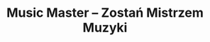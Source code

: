 ﻿---
title: "Music Master – Zostań Mistrzem Muzyki"
description: "Music Master to praktyczne narzędzie do zarządzania muzyką i dźwiękiem podczas sesji. Pozwala Ci realizować kreatywne muzyczne pomysły i kontrolować to, co słyszą Twoi gracze. Aplikacja została stworzona z myślą o Mistrzach Gry."
layout: "index"

# Hero Section
hero:
  title: "Zostań Mistrzem Muzyki!"
  subtitle: "**Music Master** to praktyczne narzędzie umożliwiające przejęcie pełnej kontroli nad muzyką i dźwiękiem podczas sesji.<br/><br/>  
  Aplikacja została stworzona z myślą o Mistrzach Gry i pozwala tworzyć **dynamiczne, sterowane zdarzeniami pejzaże dźwiękowe** reagujące na fabularne elementy sesji. Możesz nakładać na siebie ścieżki dźwiękowe, automatyzować przejścia pomiędzy utworami i tworzyć filmowe sceny — a wszystko to jednym kliknięciem."
  cta_text: "Dołącz do bety"  

# Features Section
features:
  title: "Najważniejsze funkcje"
  show_data_features: true
  items:
    - title: "Importowanie"
      icon: "📁"
      description: "Korzystaj z własnej biblioteki utworów, aby tworzyć ścieżkę dźwiękową dopasowaną do Twojego unikatowego stylu gry."
      image: "images/features/importing.png"
    
    - title: "Cięcie utworów"
      icon: "✂️"
      description: "Bez problemu ustaw dokładny moment rozpoczęcia i zakończenia utworu."
      image: "images/features/cutting.png"
    
    - title: "Miksowanie wielu ścieżek"
      icon: "🎶"
      description: "Łącz ambient, muzykę i efekty dźwiękowe, by uzyskać efekt filmowej immersji."
      image: "images/features/mixing.png"
    
    - title: "Automatyzacja"
      icon: "🎛️"
      description: "Automatyzuj wyciszenia, przejścia, a nawet zmiany tempa i wysokości dźwięku za pomocą funkcjonalnego edytora."
      image: "images/features/automation.png"
    
    - title: "Sterowanie za pomocą zdarzeń"
      icon: "⚡"
      description: "Włączaj muzykę lub uruchamiaj efekty jednym kliknięciem korzystając ze zdarzeń."
      image: "images/features/events.png"
    
    - title: "Wieloplatformowość"
      icon: "📱"
      description: "Twórz na komputerze, odtwarzaj na tablecie. Twoje projekty mogą wyruszyć w drogę razem z zebraną drużyną."
      image: "images/features/cross-platform.png"

# Simple Rules Section
simple_rules:
  title: "Proste zasady"
  items:
    - title: "Działa offline"
      icon: "🌐"
      description: "Music Master działa nawet bez dostępu do Internetu."
      image: "images/features/offline.png"
    
    - title: "Jedna licencja, by wszystkimi rządzić"
      icon: "💍"
      description: "Kup raz, używaj na wielu urządzeniach. Prosto i bez żadnych haczyków."
      image: "images/features/license.png"
    
    - title: "Bez subskrypcji"
      icon: "❌"
      description: "Używaj aplikacji bez stałych opłat i bez dalszych zobowiązań."
      image: "images/features/subscriptions.png"

# Blog Section
blog:
  title: "Polecane wpisy na blogu"  
  show_count: 3
  read_more_text: "Więcej na blogu"

# Beta Section
beta:
  title: "Dołącz do bety"
  description: "Aktualnie prowadzimy otwarte beta testy. Dołącz do naszego Discorda, aby wypróbować aplikację, wyrazić swoją opinię i pomóc nam ukształtować Music Mastera, aby stał się najlepszym narzędziem audio dla MG."
  slogan: "Zostań Mistrzem Muzyki!"
  cta_text: "Dołącz na Discordzie"  
---
